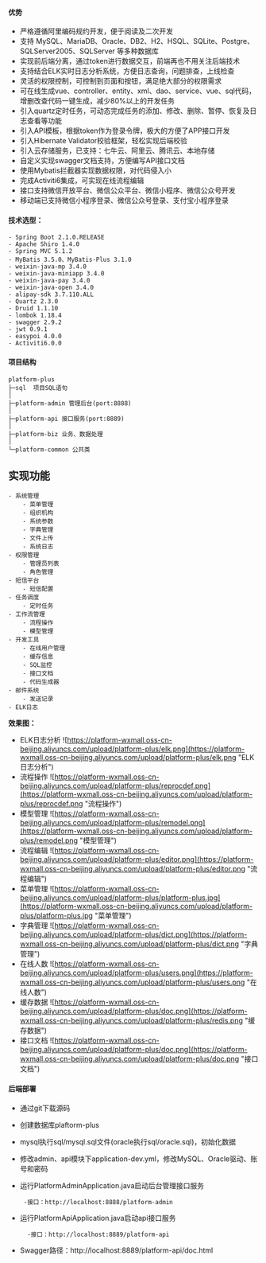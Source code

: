 

#### 优势
- 严格遵循阿里编码规约开发，便于阅读及二次开发
- 支持 MySQL、MariaDB、Oracle、DB2、H2、HSQL、SQLite、Postgre、SQLServer2005、SQLServer 等多种数据库
- 实现前后端分离，通过token进行数据交互，前端再也不用关注后端技术
- 支持结合ELK实时日志分析系统，方便日志查询，问题排查，上线检查
- 灵活的权限控制，可控制到页面和按钮，满足绝大部分的权限需求
- 可在线生成vue、controller、entity、xml、dao、service、vue、sql代码，增删改查代码一键生成，减少80%以上的开发任务
- 引入quartz定时任务，可动态完成任务的添加、修改、删除、暂停、恢复及日志查看等功能
- 引入API模板，根据token作为登录令牌，极大的方便了APP接口开发
- 引入Hibernate Validator校验框架，轻松实现后端校验
- 引入云存储服务，已支持：七牛云、阿里云、腾讯云、本地存储
- 自定义实现swagger文档支持，方便编写API接口文档
- 使用Mybatis拦截器实现数据权限，对代码侵入小
- 完成Activiti6集成，可实现在线流程编辑
- 接口支持微信开放平台、微信公众平台、微信小程序、微信公众号开发
- 移动端已支持微信小程序登录、微信公众号登录、支付宝小程序登录

#### 技术选型：
```
- Spring Boot 2.1.0.RELEASE
- Apache Shiro 1.4.0
- Spring MVC 5.1.2
- MyBatis 3.5.0、MyBatis-Plus 3.1.0
- weixin-java-mp 3.4.0
- weixin-java-miniapp 3.4.0
- weixin-java-pay 3.4.0
- weixin-java-open 3.4.0
- alipay-sdk 3.7.110.ALL
- Quartz 2.3.0
- Druid 1.1.10
- lombok 1.18.4
- swagger 2.9.2
- jwt 0.9.1
- easypoi 4.0.0
- Activiti6.0.0
```

#### 项目结构
```
platform-plus
├─sql  项目SQL语句
│
├─platform-admin 管理后台(port:8888)
│ 
├─platform-api 接口服务(port:8889)
│ 
├─platform-biz 业务、数据处理
│ 
└─platform-common 公共类

```


## 实现功能
```
- 系统管理
    - 菜单管理
    - 组织机构
    - 系统参数
    - 字典管理
    - 文件上传
    - 系统日志
- 权限管理
    - 管理员列表
    - 角色管理
- 短信平台
    - 短信配置
- 任务调度
    - 定时任务
- 工作流管理
    - 流程操作
    - 模型管理
- 开发工具
    - 在线用户管理
    - 缓存信息
    - SQL监控
    - 接口文档
    - 代码生成器
- 邮件系统
    - 发送记录
- ELK日志
```


**效果图：**
- ELK日志分析
![https://platform-wxmall.oss-cn-beijing.aliyuncs.com/upload/platform-plus/elk.png](https://platform-wxmall.oss-cn-beijing.aliyuncs.com/upload/platform-plus/elk.png "ELK日志分析")
- 流程操作
![https://platform-wxmall.oss-cn-beijing.aliyuncs.com/upload/platform-plus/reprocdef.png](https://platform-wxmall.oss-cn-beijing.aliyuncs.com/upload/platform-plus/reprocdef.png "流程操作")
- 模型管理
![https://platform-wxmall.oss-cn-beijing.aliyuncs.com/upload/platform-plus/remodel.png](https://platform-wxmall.oss-cn-beijing.aliyuncs.com/upload/platform-plus/remodel.png "模型管理")
- 流程编辑
![https://platform-wxmall.oss-cn-beijing.aliyuncs.com/upload/platform-plus/editor.png](https://platform-wxmall.oss-cn-beijing.aliyuncs.com/upload/platform-plus/editor.png "流程编辑")
- 菜单管理
![https://platform-wxmall.oss-cn-beijing.aliyuncs.com/upload/platform-plus/platform-plus.jpg](https://platform-wxmall.oss-cn-beijing.aliyuncs.com/upload/platform-plus/platform-plus.jpg "菜单管理")
- 字典管理
![https://platform-wxmall.oss-cn-beijing.aliyuncs.com/upload/platform-plus/dict.png](https://platform-wxmall.oss-cn-beijing.aliyuncs.com/upload/platform-plus/dict.png "字典管理")
- 在线人数
![https://platform-wxmall.oss-cn-beijing.aliyuncs.com/upload/platform-plus/users.png](https://platform-wxmall.oss-cn-beijing.aliyuncs.com/upload/platform-plus/users.png "在线人数")
- 缓存数据
![https://platform-wxmall.oss-cn-beijing.aliyuncs.com/upload/platform-plus/doc.png](https://platform-wxmall.oss-cn-beijing.aliyuncs.com/upload/platform-plus/redis.png "缓存数据")
- 接口文档
![https://platform-wxmall.oss-cn-beijing.aliyuncs.com/upload/platform-plus/doc.png](https://platform-wxmall.oss-cn-beijing.aliyuncs.com/upload/platform-plus/doc.png "接口文档")

#### 后端部署
- 通过git下载源码
- 创建数据库plaftorm-plus
- mysql执行sql/mysql.sql文件(oracle执行sql/oracle.sql)，初始化数据
- 修改admin、api模块下application-dev.yml，修改MySQL、Oracle驱动、账号和密码
- 运行PlatformAdminApplication.java启动后台管理接口服务
       
       -接口：http://localhost:8888/platform-admin
- 运行PlatformApiApplication.java启动api接口服务

        -接口：http://localhost:8889/platform-api
        
- Swagger路径：http://localhost:8889/platform-api/doc.html

